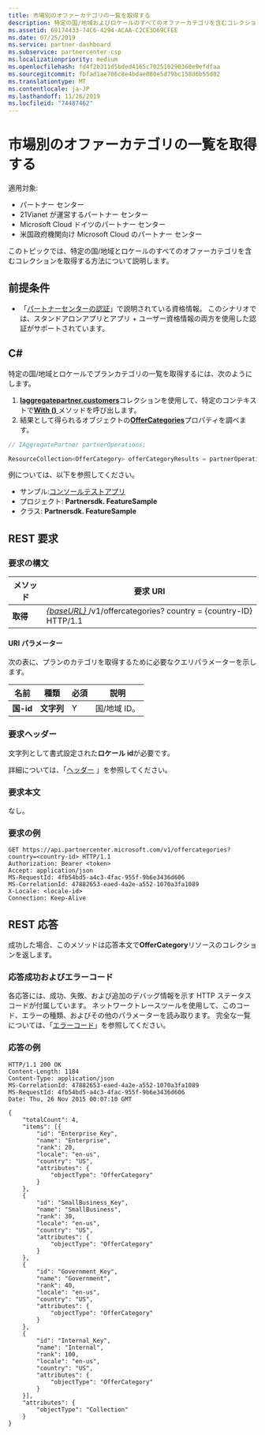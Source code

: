 ```yaml
---
title: 市場別のオファーカテゴリの一覧を取得する
description: 特定の国/地域およびロケールのすべてのオファーカテゴリを含むコレクションを取得する方法。
ms.assetid: 69174433-74C6-4294-ACAA-C2CE3D69CFEE
ms.date: 07/25/2019
ms.service: partner-dashboard
ms.subservice: partnercenter-csp
ms.localizationpriority: medium
ms.openlocfilehash: fd4f2b311d5bded4165c702510290360e9efdfaa
ms.sourcegitcommit: fbfad1ae706c8e4bdae080e5d79bc158d6b55d02
ms.translationtype: MT
ms.contentlocale: ja-JP
ms.lasthandoff: 11/26/2019
ms.locfileid: "74487462"
---
```

# <a name="get-a-list-of-offer-categories-by-market"></a>市場別のオファーカテゴリの一覧を取得する

適用対象:

- パートナー センター
- 21Vianet が運営するパートナー センター
- Microsoft Cloud ドイツのパートナー センター
- 米国政府機関向け Microsoft Cloud のパートナー センター

このトピックでは、特定の国/地域とロケールのすべてのオファーカテゴリを含むコレクションを取得する方法について説明します。

## <a name="prerequisites"></a>前提条件

- 「[パートナーセンターの認証](partner-center-authentication.md)」で説明されている資格情報。 このシナリオでは、スタンドアロンアプリとアプリ + ユーザー資格情報の両方を使用した認証がサポートされています。

## <a name="c"></a>C\#

特定の国/地域とロケールでプランカテゴリの一覧を取得するには、次のようにします。

1. [**Iaggregatepartner.customers**](https://docs.microsoft.com/dotnet/api/microsoft.store.partnercenter.iaggregatepartner)コレクションを使用して、特定のコンテキストで[**With ()** ](https://docs.microsoft.com/dotnet/api/microsoft.store.partnercenter.iaggregatepartner.with)メソッドを呼び出します。
2. 結果として得られるオブジェクトの[**OfferCategories**](https://docs.microsoft.com/dotnet/api/microsoft.store.partnercenter.ipartner.offercategories)プロパティを調べます。

``` csharp
// IAggregatePartner partnerOperations;

ResourceCollection<OfferCategory> offerCategoryResults = partnerOperations.With(RequestContextFactory.Instance.Create()).OfferCategories.ByCountry("US").Get();
```

例については、以下を参照してください。

- サンプル:[コンソールテストアプリ](console-test-app.md)
- プロジェクト: **Partnersdk. FeatureSample**
- クラス: **Partnersdk. FeatureSample**

## <a name="rest-request"></a>REST 要求

### <a name="request-syntax"></a>要求の構文

| メソッド  | 要求 URI                                                                                  |
|---------|----------------------------------------------------------------------------------------------|
| **取得** | [ *{baseURL}* ](partner-center-rest-urls.md)/v1/offercategories? country = {country-ID} HTTP/1.1 |

#### <a name="uri-parameter"></a>URI パラメーター

次の表に、プランのカテゴリを取得するために必要なクエリパラメーターを示します。

| 名前           | 種類       | 必須 | 説明            |
|----------------|------------|----------|------------------------|
| **国-id** | **文字列** | Y        | 国/地域 ID。 |

### <a name="request-headers"></a>要求ヘッダー

文字列として書式設定された**ロケール id**が必要です。

詳細については、「[ヘッダー](headers.md) 」を参照してください。

### <a name="request-body"></a>要求本文

なし。

### <a name="request-example"></a>要求の例

```http
GET https://api.partnercenter.microsoft.com/v1/offercategories?country=<country-id> HTTP/1.1
Authorization: Bearer <token>
Accept: application/json
MS-RequestId: 4fb54bd5-a4c3-4fac-955f-9b6e3436d606
MS-CorrelationId: 47882653-eaed-4a2e-a552-1070a3fa1089
X-Locale: <locale-id>
Connection: Keep-Alive
```

## <a name="rest-response"></a>REST 応答

成功した場合、このメソッドは応答本文で**OfferCategory**リソースのコレクションを返します。

### <a name="response-success-and-error-codes"></a>応答成功およびエラーコード

各応答には、成功、失敗、および追加のデバッグ情報を示す HTTP ステータスコードが付属しています。 ネットワークトレースツールを使用して、このコード、エラーの種類、およびその他のパラメーターを読み取ります。 完全な一覧については、「[エラーコード](error-codes.md)」を参照してください。

### <a name="response-example"></a>応答の例

```http
HTTP/1.1 200 OK
Content-Length: 1184
Content-Type: application/json
MS-CorrelationId: 47882653-eaed-4a2e-a552-1070a3fa1089
MS-RequestId: 4fb54bd5-a4c3-4fac-955f-9b6e3436d606
Date: Thu, 26 Nov 2015 00:07:10 GMT

{
    "totalCount": 4,
    "items": [{
        "id": "Enterprise_Key",
        "name": "Enterprise",
        "rank": 20,
        "locale": "en-us",
        "country": "US",
        "attributes": {
            "objectType": "OfferCategory"
        }
    },
    {
        "id": "SmallBusiness_Key",
        "name": "SmallBusiness",
        "rank": 30,
        "locale": "en-us",
        "country": "US",
        "attributes": {
            "objectType": "OfferCategory"
        }
    },
    {
        "id": "Government_Key",
        "name": "Government",
        "rank": 40,
        "locale": "en-us",
        "country": "US",
        "attributes": {
            "objectType": "OfferCategory"
        }
    },
    {
        "id": "Internal_Key",
        "name": "Internal",
        "rank": 100,
        "locale": "en-us",
        "country": "US",
        "attributes": {
            "objectType": "OfferCategory"
        }
    }],
    "attributes": {
        "objectType": "Collection"
    }
}
```
